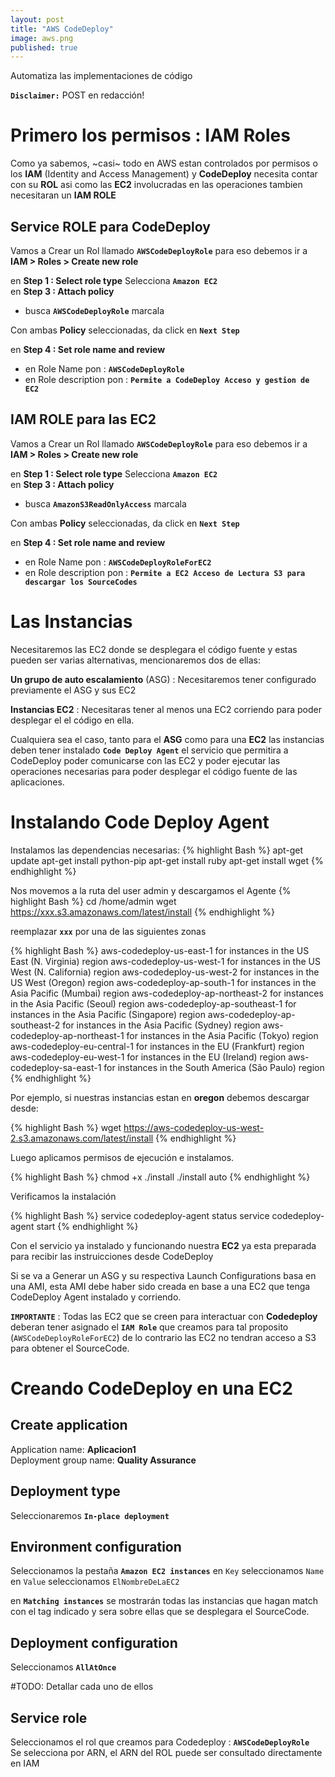```yaml
---
layout: post
title: "AWS CodeDeploy"
image: aws.png
published: true
---
```


Automatiza las implementaciones de código

**`Disclaimer:`** POST en redacción!

Primero los permisos : **IAM Roles**
=======================================

Como ya sabemos, ~casi~ todo en AWS estan controlados por permisos o los **IAM** (Identity and Access Management) y **CodeDeploy** necesita contar con su **ROL** asi como las **EC2** involucradas en las operaciones tambien necesitaran un **IAM ROLE**

Service ROLE para **CodeDeploy**
---------------------------------------


Vamos a Crear un Rol llamado **`AWSCodeDeployRole`** para eso debemos ir a **IAM > Roles > Create new role**

en **Step 1 : Select role type** Selecciona **`Amazon EC2`**  
en **Step 3 : Attach policy**  

- busca **`AWSCodeDeployRole`** marcala

Con ambas **Policy** seleccionadas, da click en **`Next Step`**

en **Step 4 : Set role name and review**  

- en Role Name pon : **`AWSCodeDeployRole`**  
- en Role description pon : **`Permite a CodeDeploy Acceso y gestion de EC2`**


IAM ROLE para las **EC2**
---------------------------------------


Vamos a Crear un Rol llamado **`AWSCodeDeployRole`** para eso debemos ir a **IAM > Roles > Create new role**

en **Step 1 : Select role type** Selecciona **`Amazon EC2`**  
en **Step 3 : Attach policy**  

- busca **`AmazonS3ReadOnlyAccess`** marcala

Con ambas **Policy** seleccionadas, da click en **`Next Step`**

en **Step 4 : Set role name and review**  

- en Role Name pon : **`AWSCodeDeployRoleForEC2`**  
- en Role description pon : **`Permite a EC2 Acceso de Lectura S3 para descargar los SourceCodes`**


Las Instancias 
=======================================

Necesitaremos las EC2 donde se desplegara el código fuente y estas pueden ser varias alternativas, mencionaremos dos de ellas:

**Un grupo de auto escalamiento** (ASG) : Necesitaremos tener configurado previamente el ASG y sus EC2


**Instancias EC2** : Necesitaras tener al menos una EC2 corriendo para poder desplegar el el código en ella.


Cualquiera sea el caso, tanto para el **ASG** como para una **EC2** las instancias deben tener instalado **`Code Deploy Agent`** el servicio que permitira a CodeDeploy poder comunicarse con las EC2 y poder ejecutar las operaciones necesarias para poder desplegar el código fuente de las aplicaciones.



Instalando **Code Deploy Agent**
=======================================

Instalamos las dependencias necesarias:
{% highlight Bash %}
apt-get update
apt-get install python-pip
apt-get install ruby
apt-get install wget
{% endhighlight %}  

Nos movemos a la ruta del user admin y descargamos el Agente
{% highlight Bash %}
cd /home/admin
wget https://xxx.s3.amazonaws.com/latest/install
{% endhighlight %}  


reemplazar **`xxx`** por una de las siguientes zonas

{% highlight Bash %}
aws-codedeploy-us-east-1 for instances in the US East (N. Virginia) region
aws-codedeploy-us-west-1 for instances in the US West (N. California) region
aws-codedeploy-us-west-2 for instances in the US West (Oregon) region
aws-codedeploy-ap-south-1 for instances in the Asia Pacific (Mumbai) region
aws-codedeploy-ap-northeast-2 for instances in the Asia Pacific (Seoul) region
aws-codedeploy-ap-southeast-1 for instances in the Asia Pacific (Singapore) region
aws-codedeploy-ap-southeast-2 for instances in the Asia Pacific (Sydney) region
aws-codedeploy-ap-northeast-1 for instances in the Asia Pacific (Tokyo) region
aws-codedeploy-eu-central-1 for instances in the EU (Frankfurt) region
aws-codedeploy-eu-west-1 for instances in the EU (Ireland) region
aws-codedeploy-sa-east-1 for instances in the South America (São Paulo) region
{% endhighlight %}  


Por ejemplo, si nuestras instancias estan en **oregon** debemos descargar desde:

{% highlight Bash %}
wget https://aws-codedeploy-us-west-2.s3.amazonaws.com/latest/install
{% endhighlight %}  


Luego aplicamos permisos de ejecución e instalamos.

{% highlight Bash %}
chmod +x ./install
./install auto
{% endhighlight %}  


Verificamos la instalación

{% highlight Bash %}
service codedeploy-agent status
service codedeploy-agent start
{% endhighlight %}  

Con el servicio ya instalado y funcionando nuestra **EC2** ya esta preparada para recibir las instruicciones desde CodeDeploy

Si se va a Generar un ASG y su respectiva Launch Configurations basa en una AMI, esta AMI debe haber sido creada en base a una EC2 que tenga CodeDeploy Agent instalado y corriendo.

**`IMPORTANTE`** : Todas las EC2 que se creen para interactuar con **Codedeploy** deberan tener asignado el **`IAM Role`** que creamos para tal proposito (`AWSCodeDeployRoleForEC2`) de lo contrario las EC2 no tendran acceso a S3 para obtener el SourceCode.



Creando CodeDeploy en una **EC2**
=======================================



Create application
---------------------------------------

Application name: **Aplicacion1**   
Deployment group name: **Quality Assurance**  



Deployment type
---------------------------------------
Seleccionaremos **`In-place deployment`**



Environment configuration
---------------------------------------
Seleccionamos la pestaña **`Amazon EC2 instances`**
en `Key` seleccionamos `Name`
en `Value` seleccionamos `ElNombreDeLaEC2`

en **`Matching instances`** se mostrarán todas las instancias que hagan match con el tag indicado y sera sobre ellas que se desplegara el SourceCode.


Deployment configuration
---------------------------------------
Seleccionamos **`AllAtOnce`**

#TODO: Detallar cada uno de ellos


Service role
---------------------------------------
Seleccionamos el rol que creamos para Codedeploy : **`AWSCodeDeployRole`**  
Se selecciona por ARN, el ARN del ROL puede ser consultado directamente en IAM


